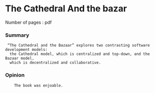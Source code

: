# The Cathedral And the bazar

Number of pages : pdf

### Summary 
````
 “The Cathedral and the Bazaar” explores two contrasting software development models:
  the Cathedral model, which is centralized and top-down, and the Bazaar model,
  which is decentralized and collaborative. 

````

### Opinion 
````
    The book was enjoable. 
````

